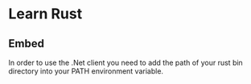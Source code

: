 # Learn Rust

## Embed

In order to use the .Net client you need to add the path of your rust bin directory into your PATH environment variable.